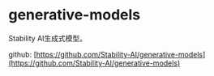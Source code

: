 # generative-models

Stability AI生成式模型。

github: [https://github.com/Stability-AI/generative-models](https://github.com/Stability-AI/generative-models)